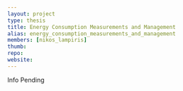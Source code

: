 ```yaml
---
layout: project
type: thesis
title: Energy Consumption Measurements and Management
alias: energy_consumption_measurements_and_management
members: [nikos_lampiris]
thumb:
repo:
website:
---
```

Info Pending
